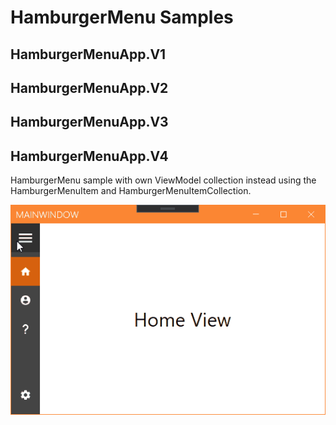 # HamburgerMenu Samples

## HamburgerMenuApp.V1

## HamburgerMenuApp.V2

## HamburgerMenuApp.V3

## HamburgerMenuApp.V4

HamburgerMenu sample with own ViewModel collection instead using the HamburgerMenuItem and HamburgerMenuItemCollection.

![](mahapps_hamburger_viewmodelcollection.gif)
